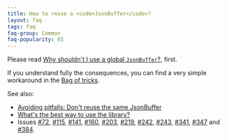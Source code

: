 ```yaml
---
title: How to reuse a <code>JsonBuffer</code>?
layout: faq
tags: faq
faq-group: Common
faq-popularity: 65
---
```


Please read [Why shouldn't I use a global `JsonBuffer`?](why-shouldnt-i-use-a-global-jsonbuffer), first.

If you understand fully the consequences, you can find a very simple workaround in the [Bag of tricks](https://github.com/bblanchon/ArduinoJson/wiki/Bag-of-Tricks#reuse-jsonbuffer).

See also:

* [Avoiding pitfalls: Don't reuse the same JsonBuffer](https://github.com/bblanchon/ArduinoJson/wiki/Avoiding-pitfalls#4-dont-reuse-the-same-jsonbuffer)
* [What's the best way to use the library?](whats-the-best-way-to-use-the-library)
* Issues [#72](https://github.com/bblanchon/ArduinoJson/issues/72), [#115](https://github.com/bblanchon/ArduinoJson/issues/115), [#141](https://github.com/bblanchon/ArduinoJson/issues/141), [#160](https://github.com/bblanchon/ArduinoJson/issues/160), [#203](https://github.com/bblanchon/ArduinoJson/issues/203), [#219](https://github.com/bblanchon/ArduinoJson/issues/219), [#242](https://github.com/bblanchon/ArduinoJson/issues/242), [#243](https://github.com/bblanchon/ArduinoJson/issues/243), [#341](https://github.com/bblanchon/ArduinoJson/issues/341), [#347](https://github.com/bblanchon/ArduinoJson/issues/347) and [#384](https://github.com/bblanchon/ArduinoJson/issues/384).

